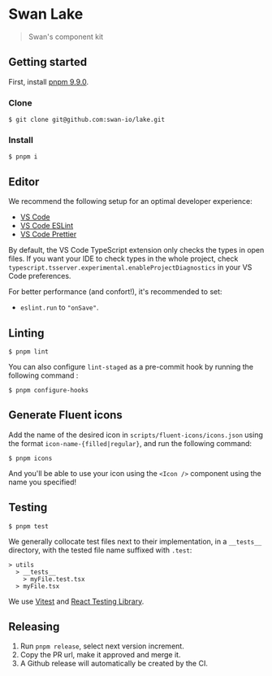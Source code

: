 # Swan Lake

> Swan's component kit

## Getting started

First, install [pnpm 9.9.0](https://pnpm.io/installation#installing-a-specific-version).

### Clone

```console
$ git clone git@github.com:swan-io/lake.git
```

### Install

```console
$ pnpm i
```

## Editor

We recommend the following setup for an optimal developer experience:

- [VS Code](https://code.visualstudio.com)
- [VS Code ESLint](https://marketplace.visualstudio.com/items?itemName=dbaeumer.vscode-eslint)
- [VS Code Prettier](https://marketplace.visualstudio.com/items?itemName=esbenp.prettier-vscode)

By default, the VS Code TypeScript extension only checks the types in open files. If you want your IDE to check types in the whole project, check `typescript.tsserver.experimental.enableProjectDiagnostics` in your VS Code preferences.

For better performance (and confort!), it's recommended to set:

- `eslint.run` to `"onSave"`.

## Linting

```console
$ pnpm lint
```

You can also configure `lint-staged` as a pre-commit hook by running the following command :

```console
$ pnpm configure-hooks
```

## Generate Fluent icons

Add the name of the desired icon in `scripts/fluent-icons/icons.json` using the format `icon-name-{filled|regular}`, and run the following command:

```console
$ pnpm icons
```

And you'll be able to use your icon using the `<Icon />` component using the name you specified!

## Testing

```console
$ pnpm test
```

We generally collocate test files next to their implementation, in a `__tests__` directory, with the tested file name suffixed with `.test`:

```
> utils
  > __tests__
    > myFile.test.tsx
  > myFile.tsx
```

We use [Vitest](https://vitest.dev/api/) and [React Testing Library](https://testing-library.com/docs/react-testing-library/intro/).

## Releasing

1. Run `pnpm release`, select next version increment.
2. Copy the PR url, make it approved and merge it.
3. A Github release will automatically be created by the CI.
